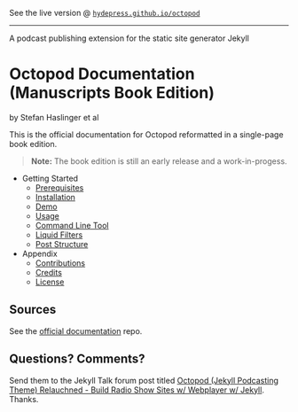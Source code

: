 See the live version @ [`hydepress.github.io/octopod`](http://hydepress.github.io/octopod) 

---

A podcast publishing extension for the static site generator Jekyll

# Octopod Documentation (Manuscripts Book Edition)

by Stefan Haslinger et al

This is the official documentation for Octopod reformatted in a single-page book edition.

> **Note:** The book edition is still an early release and a work-in-progess.

- Getting Started
  - [Prerequisites](prerequisites.md)
  - [Installation](installation.md)
  - [Demo](demo.md)
  - [Usage](usage.md)
  - [Command Line Tool](command_line.md)
  - [Liquid Filters](liquid_filters.md)
  - [Post Structure](post_structure.md)
- Appendix
  - [Contributions](contributions.md)
  - [Credits](credits.md)
  - [License](license.md)


## Sources

See the [official documentation](https://github.com/jekyll-octopod/jekyll-octopod.github.io.source) repo.


## Questions? Comments?

Send them to the Jekyll Talk forum post titled
[Octopod (Jekyll Podcasting Theme) Relauchned - Build Radio Show Sites w/ Webplayer w/ Jekyll](https://talk.jekyllrb.com/t/octopod-jekyll-podcasting-theme-relauchned-build-radio-show-sites-w-webplayer-w-jekyll/2298).
Thanks.
